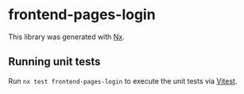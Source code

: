 # frontend-pages-login

This library was generated with [Nx](https://nx.dev).

## Running unit tests

Run `nx test frontend-pages-login` to execute the unit tests via [Vitest](https://vitest.dev/).
